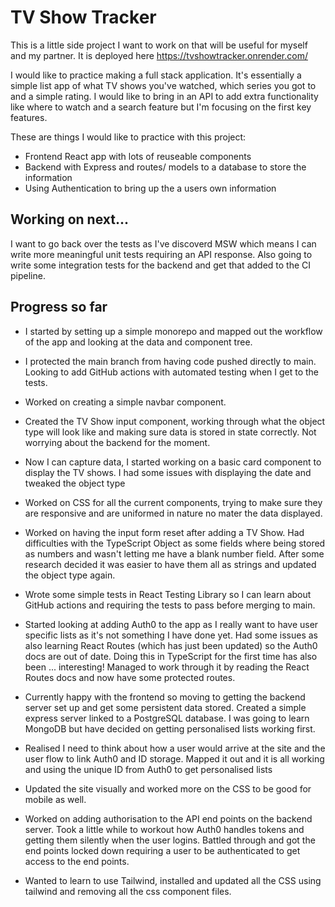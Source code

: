 # TV Show Tracker

This is a little side project I want to work on that will be useful for myself and my partner. It is deployed here https://tvshowtracker.onrender.com/

I would like to practice making a full stack application. It's essentially a simple list app of what TV shows you've watched, which series you got to and a simple rating. I would like to bring in an API to add extra functionality like where to watch and a search feature but I'm focusing on the first key features.

These are things I would like to practice with this project:

- Frontend React app with lots of reuseable components
- Backend with Express and routes/ models to a database to store the information
- Using Authentication to bring up the a users own information

## Working on next...

I want to go back over the tests as I've discoverd MSW which means I can write more meaningful unit tests requiring an API response. Also going to write some integration tests for the backend and get that added to the CI pipeline.

## Progress so far

- I started by setting up a simple monorepo and mapped out the workflow of the app and looking at the data and component tree.

- I protected the main branch from having code pushed directly to main. Looking to add GitHub actions with automated testing when I get to the tests.

- Worked on creating a simple navbar component.

- Created the TV Show input component, working through what the object type will look like and making sure data is stored in state correctly. Not worrying about the backend for the moment.

- Now I can capture data, I started working on a basic card component to display the TV shows. I had some issues with displaying the date and tweaked the object type

- Worked on CSS for all the current components, trying to make sure they are responsive and are uniformed in nature no mater the data displayed.

- Worked on having the input form reset after adding a TV Show. Had difficulties with the TypeScript Object as some fields where being stored as numbers and wasn't letting me have a blank number field. After some research decided it was easier to have them all as strings and updated the object type again.

- Wrote some simple tests in React Testing Library so I can learn about GitHub actions and requiring the tests to pass before merging to main.

- Started looking at adding Auth0 to the app as I really want to have user specific lists as it's not something I have done yet. Had some issues as also learning React Routes (which has just been updated) so the Auth0 docs are out of date. Doing this in TypeScript for the first time has also been ... interesting! Managed to work through it by reading the React Routes docs and now have some protected routes.

- Currently happy with the frontend so moving to getting the backend server set up and get some persistent data stored. Created a simple express server linked to a PostgreSQL database. I was going to learn MongoDB but have decided on getting personalised lists working first.

- Realised I need to think about how a user would arrive at the site and the user flow to link Auth0 and ID storage. Mapped it out and it is all working and using the unique ID from Auth0 to get personalised lists

- Updated the site visually and worked more on the CSS to be good for mobile as well.

- Worked on adding authorisation to the API end points on the backend server. Took a little while to workout how Auth0 handles tokens and getting them silently when the user logins. Battled through and got the end points locked down requiring a user to be authenticated to get access to the end points.

- Wanted to learn to use Tailwind, installed and updated all the CSS using tailwind and removing all the css component files.
